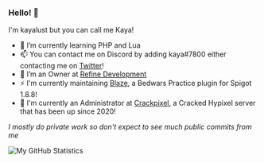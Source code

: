 ### Hello! 👋

I'm kayalust but you can call me Kaya!

- 🌱 I’m currently learning PHP and Lua
- 📫 You can contact me on Discord by adding kaya#7800 either contacting me on [Twitter](https://twitter.com/kayalust)!
- 🔭 I’m an Owner at [Refine Development](https://github.com/RefineDevelopment)
- ⚡ I'm currently maintaining [Blaze](https://polymart.org/resource/blaze-bedwars-practice.1392), a Bedwars Practice plugin for Spigot 1.8.8!
- 👀 I'm currently an Administrator at [Crackpixel](https://crackpixel.net), a Cracked Hypixel server that has been up since 2020!

*I mostly do private work so don't expect to see much public commits from me*

![My GitHub Statistics](https://github-readme-stats.vercel.app/api?username=kayalust&count_private=true&theme=radical)

